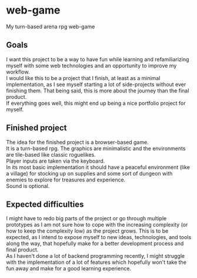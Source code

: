 # web-game
My turn-based arena rpg web-game  

## Goals
I want this project to be a way to have fun while learning and refamiliarizing myself with some web technologies and an opportunity to improve my workflow.  
I would like this to be a project that I finish, at least as a minimal implementation, as I see myself starting a lot of side-projects without ever finishing them. That being said, this is more about the journey than the final product.  
If everything goes well, this might end up being a nice portfolio project for myself.  

## Finished project
The idea for the finished project is a browser-based game.  
It is a turn-based rpg. The graphics are minimalistic and the environments are tile-based like classic roguelikes.  
Player inputs are taken via the keyboard.  
In its most basic implementation it should have a peaceful environment (like a village) for stocking up on supplies and some sort of dungeon with enemies to explore for treasures and experience.  
Sound is optional.

## Expected difficulties
I might have to redo big parts of the project or go through multiple prototypes as I am not sure how to cope with the increasing complexity (or how to keep the complexity low) as the project grows. This is to be expected, as I intend to expose myself to new ideas, technologies, and tools along the way, that hopefully make for a better development process and final product.  
As I haven't done a lot of backend programming recently, I might struggle with the implementation of a lot of features which hopefully won't take the fun away and make for a good learning experience.  